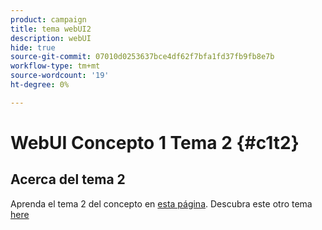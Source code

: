 ```yaml
---
product: campaign
title: tema webUI2
description: webUI
hide: true
source-git-commit: 07010d0253637bce4df62f7bfa1fd37fb9fb8e7b
workflow-type: tm+mt
source-wordcount: '19'
ht-degree: 0%

---
```


# WebUI Concepto 1 Tema 2 {#c1t2}

## Acerca del tema 2

Aprenda el tema 2 del concepto en [esta página](../concept2/topic2.md).
Descubra este otro tema [here](../../automation/workflow/about-workflows.md)